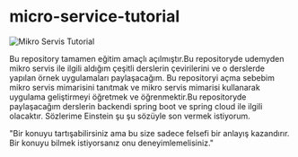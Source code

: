 # micro-service-tutorial

![Mikro Servis Tutorial](https://www.opencodez.com/wp-content/uploads/2018/05/Microservices.png "Mikroservis Tutorial")
 
 Bu repository tamamen eğitim amaçlı açılmıştır.Bu repositoryde udemyden mikro servis ile ilgili aldığım çeşitli derslerin çevirilerini ve o derslerde yapılan örnek uygulamaları paylaşacağım.
 Bu repositoryi açma sebebim mikro servis mimarisini tanıtmak ve mikro servis mimarisi kullanarak uygulama geliştirmeyi öğretmek ve öğrenmektir.Bu repositoryde paylaşacağım derslerin backendi spring boot ve spring cloud ile ilgili olacaktır. 
 Sözlerime Einstein şu şu sözüyle son vermek istiyorum.
 
 "Bir konuyu tartışabilirsiniz ama bu size sadece felsefi bir anlayış kazandırır. Bir konuyu bilmek istiyorsanız onu deneyimlemelisiniz."
  